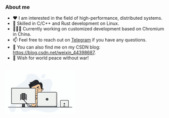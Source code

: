 <!--
**chuzilaolin/chuzilaolin** is a ✨ _special_ ✨ repository because its `README.md` (this file) appears on your GitHub profile.

Here are some ideas to get you started:

- 🔭 I’m currently working on ...
- 🌱 I’m currently learning ...
- 👯 I’m looking to collaborate on ...
- 🤔 I’m looking for help with ...
- 💬 Ask me about ...
- 📫 How to reach me: ...
- 😄 Pronouns: ...
- ⚡ Fun fact: ...
-->
### About me

- ♥️ I am interested in the field of high-performance, distributed systems.
- 🔨 Skilled in C/C++ and Rust development on Linux.
- 👨🏻‍💻 Currently working on customized development based on Chromium in China.
- 📫 Feel free to reach out on [Telegram](https://t.me/chuzilaolin) if you have any questions.
- 📝 You can also find me on my CSDN blog: https://blog.csdn.net/weixin_44398687.
- 🧨 Wish for world peace without war!
<br/>

<div>
  <!-- 
  <img src="https://github-readme-stats.vercel.app/api?username=chuzilaolin&count_private=true&theme=dark&show_icons=true" />
  &nbsp;&nbsp;&nbsp;&nbsp;&nbsp;&nbsp;&nbsp;&nbsp;&nbsp;&nbsp;&nbsp;&nbsp;&nbsp;&nbsp;&nbsp;&nbsp;&nbsp;&nbsp; 
   -->
  <img src="img/programmer.gif" style="margin-right: 20px;" />
  <br/>
  <br/>
  <br/>
  <br/>
  <!--   <img src="img/basketball.gif" style="margin-right: 20px;" /> -->
</div>



